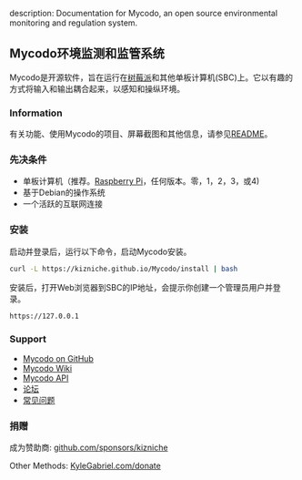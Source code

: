 description: Documentation for Mycodo, an open source environmental monitoring and regulation system.

## Mycodo环境监测和监管系统

Mycodo是开源软件，旨在运行在[树莓派](https://en.wikipedia.org/wiki/Raspberry_Pi)和其他单板计算机(SBC)上。它以有趣的方式将输入和输出耦合起来，以感知和操纵环境。

### Information

有关功能、使用Mycodo的项目、屏幕截图和其他信息，请参见[README](https://github.com/kizniche/Mycodo#uses)。

### 先决条件

*   单板计算机（推荐。[Raspberry Pi](https://www.raspberrypi.org/)，任何版本。零，1，2，3，或4)
*   基于Debian的操作系统
*   一个活跃的互联网连接

### 安装

启动并登录后，运行以下命令，启动Mycodo安装。

```bash
curl -L https://kizniche.github.io/Mycodo/install | bash
```

安装后，打开Web浏览器到SBC的IP地址，会提示你创建一个管理员用户并登录。

```
https://127.0.0.1
```

### Support

*   [Mycodo on GitHub](https://github.com/kizniche/Mycodo)
*   [Mycodo Wiki](https://github.com/kizniche/Mycodo/wiki)
*   [Mycodo API](https://kizniche.github.io/Mycodo/mycodo-api.html)
*   [论坛](https://forum.radicaldiy.com)
*   [常见问题](https://forum.radicaldiy.com/docs?category=23&tags=mycodo)

### 捐赠

成为赞助商: [github.com/sponsors/kizniche](https://github.com/sponsors/kizniche)

Other Methods: [KyleGabriel.com/donate](https://kylegabriel.com/donate)
